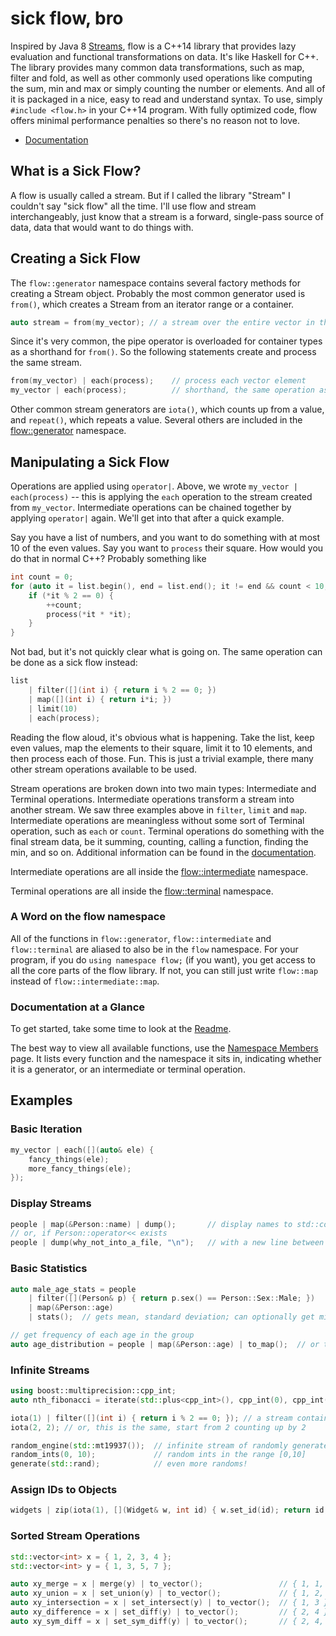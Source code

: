 
sick flow, bro
==============

Inspired by Java 8 [Streams](http://www.oracle.com/technetwork/articles/java/ma14-java-se-8-streams-2177646.html),
flow is a C++14 library that provides lazy evaluation and functional transformations on data. It's like Haskell for C++.
The library provides many common data transformations, such as map, filter and fold, as well as other commonly used
operations like computing the sum, min and max or simply counting the number or elements. And all of it is packaged
in a nice, easy to read and understand syntax. To use, simply `#include <flow.h>` in your C++14 program. With fully
optimized code, flow offers minimal performance penalties so there's no reason not to love.

 * [Documentation](http://twentylemon.github.io/flow/doxy/index.html)


What is a Sick Flow?
--------------------
A flow is usually called a stream. But if I called the library "Stream" I couldn't say "sick flow" all the time.
I'll use flow and stream interchangeably, just know that a stream is a forward, single-pass source of data, data
that would want to do things with.

Creating a Sick Flow
--------------------
The `flow::generator` namespace contains several factory methods for creating a Stream object. Probably the most
common generator used is `from()`, which creates a Stream from an iterator range or a container.

```C++
auto stream = from(my_vector); // a stream over the entire vector in the same order
```

Since it's very common, the pipe operator is overloaded for container types as a shorthand for `from()`. So the following
statements create and process the same stream.

```C++
from(my_vector) | each(process);    // process each vector element
my_vector | each(process);          // shorthand, the same operation as above
```

Other common stream generators are `iota()`, which counts up from a value, and `repeat()`, which repeats a value.
Several others are included in the [flow::generator](http://twentylemon.github.io/flow/doxy/de/d3f/namespaceflow_1_1generator.html) namespace.

Manipulating a Sick Flow
------------------------
Operations are applied using `operator|`. Above, we wrote `my_vector | each(process)` -- this is applying the `each`
operation to the stream created from `my_vector`. Intermediate operations can be chained together by applying `operator|`
again. We'll get into that after a quick example.

Say you have a list of numbers, and you want to do something with at most 10 of the even values. Say you want
to `process` their square. How would you do that in normal C++? Probably something like

```C++
int count = 0;
for (auto it = list.begin(), end = list.end(); it != end && count < 10; ++it) {
    if (*it % 2 == 0) {
        ++count;
        process(*it * *it);
    }
}
```

Not bad, but it's not quickly clear what is going on. The same operation can be done as a sick flow instead:

```C++
list
    | filter([](int i) { return i % 2 == 0; })
    | map([](int i) { return i*i; })
    | limit(10)
    | each(process);
```

Reading the flow aloud, it's obvious what is happening. Take the list, keep even values, map the elements to their square,
limit it to 10 elements, and then process each of those. Fun. This is just a trivial example, there many other
stream operations available to be used.

Stream operations are broken down into two main types: Intermediate and Terminal operations. Intermediate operations
transform a stream into another stream. We saw three examples above in `filter`, `limit` and `map`. Intermediate
operations are meaningless without some sort of Terminal operation, such as `each` or `count`. Terminal operations
do something with the final stream data, be it summing, counting, calling a function, finding the min, and so on.
Additional information can be found in the [documentation](http://twentylemon.github.io/flow/doxy/d9/de2/namespaceflow.html).

Intermediate operations are all inside the [flow::intermediate](http://twentylemon.github.io/flow/doxy/dc/d09/namespaceflow_1_1intermediate.html) namespace.

Terminal operations are all inside the [flow::terminal](http://twentylemon.github.io/flow/doxy/d1/d6c/namespaceflow_1_1terminal.html) namespace.

### A Word on the flow namespace
All of the functions in `flow::generator`, `flow::intermediate` and `flow::terminal` are aliased to also be in the `flow` namespace.
For your program, if you do `using namespace flow;` (if you want), you get access to all the core parts of the flow library.
If not, you can still just write `flow::map` instead of `flow::intermediate::map`.

### Documentation at a Glance
To get started, take some time to look at the [Readme](http://twentylemon.github.io/flow/doxy/df/d5b/readme.html).

The best way to view all available functions, use the [Namespace Members](http://twentylemon.github.io/flow/doxy/namespacemembers_func.html) page. It lists
every function and the namespace it sits in, indicating whether it is a generator, or an intermediate or terminal operation.

Examples
--------
### Basic Iteration
```C++
my_vector | each([](auto& ele) {
    fancy_things(ele);
    more_fancy_things(ele);
});
```

### Display Streams
```C++
people | map(&Person::name) | dump();       // display names to std::cout
// or, if Person::operator<< exists
people | dump(why_not_into_a_file, "\n");   // with a new line between each one
```

### Basic Statistics
```C++
auto male_age_stats = people
    | filter([](Person& p) { return p.sex() == Person::Sex::Male; })
    | map(&Person::age)
    | stats();  // gets mean, standard deviation; can optionally get min/max, median/mode

// get frequency of each age in the group
auto age_distribution = people | map(&Person::age) | to_map();  // or to_unordered_map()
```

### Infinite Streams
```C++
using boost::multiprecision::cpp_int;
auto nth_fibonacci = iterate(std::plus<cpp_int>(), cpp_int(0), cpp_int(1)) | nth(1000); // some huge number

iota(1) | filter([](int i) { return i % 2 == 0; }); // a stream containing all even values
iota(2, 2); // or, this is the same, start from 2 counting up by 2

random_engine(std::mt19937());  // infinite stream of randomly generated values
random_ints(0, 10);             // random ints in the range [0,10]
generate(std::rand);            // even more randoms!
```

### Assign IDs to Objects
```C++
widgets | zip(iota(1), [](Widget& w, int id) { w.set_id(id); return id; }) | execute();
```

### Sorted Stream Operations
```C++
std::vector<int> x = { 1, 2, 3, 4 };
std::vector<int> y = { 1, 3, 5, 7 };

auto xy_merge = x | merge(y) | to_vector();                 // { 1, 1, 2, 3, 3, 4, 5, 7 }
auto xy_union = x | set_union(y) | to_vector();             // { 1, 2, 3, 4, 5, 7 }
auto xy_intersection = x | set_intersect(y) | to_vector();  // { 1, 3 }
auto xy_difference = x | set_diff(y) | to_vector();         // { 2, 4 }
auto xy_sym_diff = x | set_sym_diff(y) | to_vector();       // { 2, 4, 5, 7 }
```
